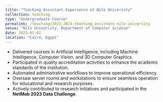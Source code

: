 ```yaml
---
title: "Teaching Assistant Experience at Nile University"
collection: teaching
type: "Undergraduate Course"
permalink: /teaching/2023-2024-teaching-assistant-nile-university
venue: "Nile University, Department of Computer Science"
date: 2023-01-01
location: "Cairo, Egypt"
---
```



- Delivered courses in Artificial Intelligence, including Machine Intelligence, Computer Vision, and 3D Computer Graphics.  
- Participated in quality accreditation activities to enhance the academic standards of the institution.  
- Automated administrative workflows to improve operational efficiency.  
- Oversaw server rooms and workstations to ensure seamless operation for educational and research purposes.  
- Actively contributed to research initiatives and participated in the **NetMob 2023 Data Challenge**.  

